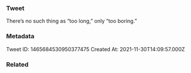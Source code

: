 ### Tweet
There’s no such thing as “too long,” only “too boring.”

### Metadata
Tweet ID: 1465684530950377475
Created At: 2021-11-30T14:09:57.000Z

### Related

